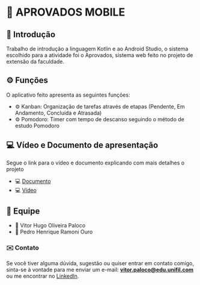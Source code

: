 # 📌 APROVADOS MOBILE

## 📄 Introdução

Trabalho de introdução a linguagem Kotlin e ao Android Studio, o sistema escolhido para a atividade foi o Aprovados, sistema web feito no projeto de extensão da faculdade.

## ⚙️ Funções

O aplicativo feito apresenta as seguintes funções:

- ⚙️ Kanban: Organização de tarefas através de etapas (Pendente, Em Andamento, Concluída e Atrasada)
- ⚙️ Pomodoro: Timer com tempo de descanso seguindo o método de estudo Pomodoro

## 💻 Vídeo e Documento de apresentação

Segue o link para o vídeo e documento explicando com mais detalhes o projeto

- 💻 [Documento](Docs/Trabalho+final.pdf)
- 💻 [Vídeo](Docs/apresentacao.mp4)

## 👤 Equipe

- 👤 Vitor Hugo Oliveira Paloco  
- 👤 Pedro Henrique Ramoni Ouro

### ✉️ Contato

Se você tiver alguma dúvida, sugestão ou quiser entrar em contato comigo, sinta-se à vontade para me enviar um e-mail: **vitor.paloco@edu.unifil.com** ou me encontrar no [LinkedIn](https://www.linkedin.com/in/vitor-hugo-oliveira-paloco-b64126278).
